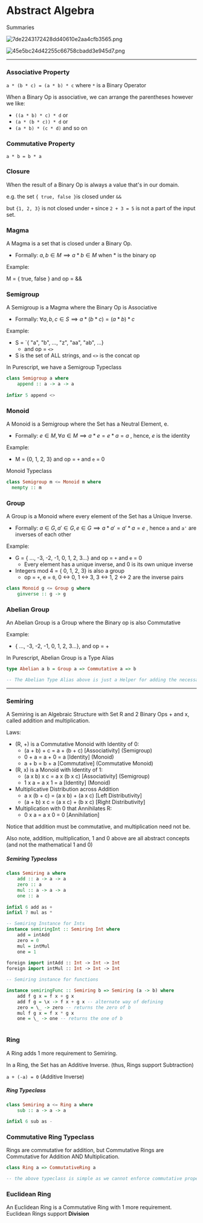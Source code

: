 # Abstract Algebra

Summaries

![7de2243172428dd40610e2aa4cfb3565.png](7de2243172428dd40610e2aa4cfb3565.png)

![45e5bc24d42255c66758cbadd3e945d7.png](45e5bc24d42255c66758cbadd3e945d7.png)


---


### Associative Property

`a * (b * c) = (a * b) * c` where `*` is a Binary Operator

When a Binary Op is associative, we can arrange the parentheses however we like:
- `((a * b) * c) * d` or
- `(a * (b * c)) * d` or
- `(a * b) * (c * d)` and so on

### Commutative Property

`a * b = b * a`


### Closure

When the result of a Binary Op is always a value that's in our domain. 

e.g. the set `{ true, false }`is closed under `&&`

but `{1, 2, 3}`  is not closed under `+` since `2 + 3 = 5` is not a part of the input set.


### Magma

A Magma is a set that is closed under a Binary Op. 
- Formally: $a, b \in M \implies a * b \in M$ when $*$ is the binary op

Example: 

M = { true, false } and op = &&


### Semigroup

A Semigroup is a Magma where the Binary Op is Associative
- Formally: $\forall a, b, c \in S \implies a * (b * c) = (a * b) * c$ 

Example: 
- S = `{ "a", "b", ..., "z", "aa", "ab", ...}
    - and op = `<>`
- S is the set of ALL strings, and `<>` is the concat op

In Purescript, we have a Semigroup Typeclass

```haskell
class Semigroup a where 
    append :: a -> a -> a
    
infixr 5 append <>
```


### Monoid

A Monoid is a Semigroup where the Set has a Neutral Element, e.
- Formally: $e \in M, \forall a \in M \implies a * e = e * a = a$ , hence, $e$ is the identity

Example: 
- M = {0, 1, 2, 3} and op = `+` and `e` = 0

Monoid Typeclass

```haskell
class Semigroup m <= Monoid m where 
  mempty :: m
```

### Group 

A Group is a Monoid where every element of the Set has a Unique Inverse.
- Formally: $a \in G, a' \in G, e \in G \implies a * a' = a' * a = e$ , hence `a` and `a'` are inverses of each other

Example: 
- G = { ..., -3, -2, -1, 0, 1, 2, 3...} and op = `+` and `e` = 0
    - Every element has a unique inverse, and 0 is its own unique inverse
- Integers mod 4 = { 0, 1, 2, 3} is also a group
    - op = `+`, e = `0`, 0 <-> 0, 1 <-> 3, 3 <-> 1, 2 <-> 2 are the inverse pairs

```haskell
class Monoid g <= Group g where 
    ginverse :: g -> g
```

### Abelian Group 

An Abelian Group is a Group where the Binary op is also Commutative

Example: 
- { ..., -3, -2, -1, 0, 1, 2, 3...}, and op = +

In Purescript, Abelian Group is a Type Alias

```haskell
type Abelian a b = Group a => Commutative a => b

-- The Abelian Type Alias above is just a Helper for adding the necessary constraints (of Group and Commutative) to a function's type signature
```


--- 

### Semiring

A Semiring is an Algebraic Structure with Set R and 2 Binary Ops + and x, called addition and multiplication.

Laws: 
- (R, +) is a Commutative Monoid with Identity of 0: 
    - (a + b) + c = a + (b + c) [Associativity] (Semigroup)
    - 0 + a = a + 0 = a [Identity] (Monoid)
    - a + b = b + a [Commutative] (Commutative Monoid)
- (R, x) is a Monoid with Identity of 1: 
    - (a x b) x c = a x (b x c) [Associativity] (Semigroup)
    - 1 x a = a x 1 = a [Identity] (Monoid)
- Multiplicative Distribution across Addition
    - a x (b + c) = (a x b) + (a x c) [Left Distributivity]
    - (a + b) x c = (a x c) + (b x c) [Right Distributivity]
- Multiplication with 0 that Annihilates R: 
    - 0 x a = a x 0 = 0 [Annihilation]

Notice that addition must be commutative, and multiplication need not be. 

Also note, addition, multiplication, 1 and 0 above are all abstract concepts (and not the mathematical 1 and 0)

##### Semiring Typeclass

```haskell
class Semiring a where 
    add :: a -> a -> a 
    zero :: a 
    mul :: a -> a -> a 
    one :: a
    
infixl 6 add as + 
infixl 7 mul as *

-- Semiring Instance for Ints
instance semiringInt :: Semiring Int where 
    add = intAdd
    zero = 0 
    mul = intMul
    one = 1
    
foreign import intAdd :: Int -> Int -> Int 
foreign import intMul :: Int -> Int -> Int

-- Semiring instance for functions

instance semiringFunc :: Semiring b => Semiring (a -> b) where
    add f g x = f x + g x
    add f g = \x -> f x + g x -- alternate way of defining
    zero = \_ -> zero -- returns the zero of b
    mul f g x = f x * g x
    one = \_ -> one -- returns the one of b
    
```

### Ring 

A Ring adds 1 more requirement to Semiring. 

In a Ring, the Set has an Additive Inverse. (thus, Rings support Subtraction)

`a + (-a) = 0` (Additive Inverse)


##### Ring Typeclass

```haskell
class Semiring a <= Ring a where
    sub :: a -> a -> a

infixl 6 sub as -
```

### Commutative Ring Typeclass

Rings are commutative for addition, but Commutative Rings are Commutative for Addition AND Multiplication.

```haskell
class Ring a => CommutativeRing a

-- the above typeclass is simple as we cannot enforce commutative property in PureScript
```

### Euclidean Ring

An Euclidean Ring is a Commutative Ring with 1 more requirement. Euclidean Rings support **Division**

